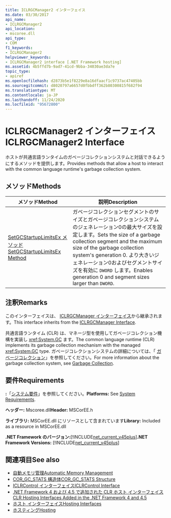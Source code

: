 ```yaml
---
title: ICLRGCManager2 インターフェイス
ms.date: 03/30/2017
api_name:
- ICLRGCManager2
api_location:
- mscoree.dll
api_type:
- COM
f1_keywords:
- ICLRGCManager2
helpviewer_keywords:
- ICLRGCManager2 interface [.NET Framework hosting]
ms.assetid: 4b5ffd7b-9ad7-41cd-9bba-34030ae3da7e
topic_type:
- apiref
ms.openlocfilehash: d2873b5e1f8229e8a16dfaacf1c9737ac47405bb
ms.sourcegitcommit: d8020797a6657d0fbbdff362b80300815f682f94
ms.translationtype: MT
ms.contentlocale: ja-JP
ms.lasthandoff: 11/24/2020
ms.locfileid: "95672800"
---
```

# <a name="iclrgcmanager2-interface"></a><span data-ttu-id="f94cf-102">ICLRGCManager2 インターフェイス</span><span class="sxs-lookup"><span data-stu-id="f94cf-102">ICLRGCManager2 Interface</span></span>

<span data-ttu-id="f94cf-103">ホストが共通言語ランタイムのガベージコレクションシステムと対話できるようにするメソッドを提供します。</span><span class="sxs-lookup"><span data-stu-id="f94cf-103">Provides methods that allow a host to interact with the common language runtime's garbage collection system.</span></span>  
  
## <a name="methods"></a><span data-ttu-id="f94cf-104">メソッド</span><span class="sxs-lookup"><span data-stu-id="f94cf-104">Methods</span></span>  
  
|<span data-ttu-id="f94cf-105">メソッド</span><span class="sxs-lookup"><span data-stu-id="f94cf-105">Method</span></span>|<span data-ttu-id="f94cf-106">説明</span><span class="sxs-lookup"><span data-stu-id="f94cf-106">Description</span></span>|  
|------------|-----------------|  
|[<span data-ttu-id="f94cf-107">SetGCStartupLimitsEx メソッド</span><span class="sxs-lookup"><span data-stu-id="f94cf-107">SetGCStartupLimitsEx Method</span></span>](iclrgcmanager2-setgcstartuplimitsex-method.md)|<span data-ttu-id="f94cf-108">ガベージコレクションセグメントのサイズとガベージコレクションシステムのジェネレーション0の最大サイズを設定します。</span><span class="sxs-lookup"><span data-stu-id="f94cf-108">Sets the size of a garbage collection segment and the maximum size of the garbage collection system's generation 0.</span></span> <span data-ttu-id="f94cf-109">より大きいジェネレーション0およびセグメントサイズを有効に `DWORD` します。</span><span class="sxs-lookup"><span data-stu-id="f94cf-109">Enables generation 0 and segment sizes larger than `DWORD`.</span></span>|  
  
## <a name="remarks"></a><span data-ttu-id="f94cf-110">注釈</span><span class="sxs-lookup"><span data-stu-id="f94cf-110">Remarks</span></span>  

 <span data-ttu-id="f94cf-111">このインターフェイスは、 [ICLRGCManager インターフェイス](iclrgcmanager-interface.md)から継承されます。</span><span class="sxs-lookup"><span data-stu-id="f94cf-111">This interface inherits from the [ICLRGCManager Interface](iclrgcmanager-interface.md).</span></span>  
  
 <span data-ttu-id="f94cf-112">共通言語ランタイム (CLR) は、マネージ型を使用してガベージコレクション機構を実装し <xref:System.GC> ます。</span><span class="sxs-lookup"><span data-stu-id="f94cf-112">The common language runtime (CLR) implements its garbage collection mechanism with the managed <xref:System.GC> type.</span></span> <span data-ttu-id="f94cf-113">ガベージコレクションシステムの詳細については、「 [ガベージコレクション](../../../standard/garbage-collection/index.md)」を参照してください。</span><span class="sxs-lookup"><span data-stu-id="f94cf-113">For more information about the garbage collection system, see [Garbage Collection](../../../standard/garbage-collection/index.md).</span></span>  
  
## <a name="requirements"></a><span data-ttu-id="f94cf-114">要件</span><span class="sxs-lookup"><span data-stu-id="f94cf-114">Requirements</span></span>  

 <span data-ttu-id="f94cf-115">**:**「[システム要件](../../get-started/system-requirements.md)」を参照してください。</span><span class="sxs-lookup"><span data-stu-id="f94cf-115">**Platforms:** See [System Requirements](../../get-started/system-requirements.md).</span></span>  
  
 <span data-ttu-id="f94cf-116">**ヘッダー:** Mscoree.dll</span><span class="sxs-lookup"><span data-stu-id="f94cf-116">**Header:** MSCorEE.h</span></span>  
  
 <span data-ttu-id="f94cf-117">**ライブラリ:** MSCorEE.dll にリソースとして含まれています</span><span class="sxs-lookup"><span data-stu-id="f94cf-117">**Library:** Included as a resource in MSCorEE.dll</span></span>  
  
 <span data-ttu-id="f94cf-118">**.NET Framework のバージョン:**[!INCLUDE[net_current_v45plus](../../../../includes/net-current-v45plus-md.md)]</span><span class="sxs-lookup"><span data-stu-id="f94cf-118">**.NET Framework Versions:** [!INCLUDE[net_current_v45plus](../../../../includes/net-current-v45plus-md.md)]</span></span>  
  
## <a name="see-also"></a><span data-ttu-id="f94cf-119">関連項目</span><span class="sxs-lookup"><span data-stu-id="f94cf-119">See also</span></span>

- [<span data-ttu-id="f94cf-120">自動メモリ管理</span><span class="sxs-lookup"><span data-stu-id="f94cf-120">Automatic Memory Management</span></span>](../../../standard/automatic-memory-management.md)
- [<span data-ttu-id="f94cf-121">COR_GC_STATS 構造体</span><span class="sxs-lookup"><span data-stu-id="f94cf-121">COR_GC_STATS Structure</span></span>](cor-gc-stats-structure.md)
- [<span data-ttu-id="f94cf-122">ICLRControl インターフェイス</span><span class="sxs-lookup"><span data-stu-id="f94cf-122">ICLRControl Interface</span></span>](iclrcontrol-interface.md)
- [<span data-ttu-id="f94cf-123">.NET Framework 4 および 4.5 で追加された CLR ホスト インターフェイス</span><span class="sxs-lookup"><span data-stu-id="f94cf-123">CLR Hosting Interfaces Added in the .NET Framework 4 and 4.5</span></span>](clr-hosting-interfaces-added-in-the-net-framework-4-and-4-5.md)
- [<span data-ttu-id="f94cf-124">ホスト インターフェイス</span><span class="sxs-lookup"><span data-stu-id="f94cf-124">Hosting Interfaces</span></span>](hosting-interfaces.md)
- [<span data-ttu-id="f94cf-125">ホスティング</span><span class="sxs-lookup"><span data-stu-id="f94cf-125">Hosting</span></span>](index.md)
